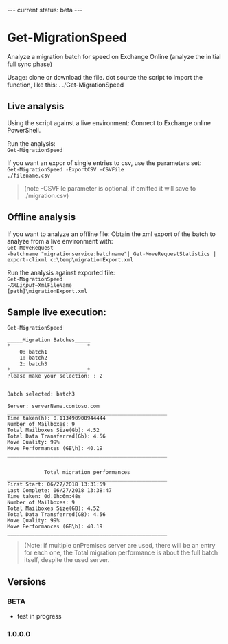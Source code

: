 --- current status: beta --- 
# Get-MigrationSpeed
Analyze a migration batch for speed on Exchange Online (analyze the initial full sync phase)

Usage:
clone or download the file.
dot source the script to import the function, like this:
. ./Get-MigrationSpeed

## Live analysis
Using the script against a live environment:
Connect to Exchange online PowerShell.

Run the analysis:<br>
<code>Get-MigrationSpeed</code>

If you want an expor of single entries to csv, use the parameters set:<br>
<code>Get-MigrationSpeed -ExportCSV -CSVFile ./filename.csv</code><br>
> (note -CSVFile parameter is optional, if omitted it will save to ./migration.csv)<br>
   
## Offline analysis
If you want to analyze an offline file:
Obtain the xml export of the batch to analyze from a live environment with:<br>
<code>Get-MoveRequest -batchname "migrationservice:batchname"| Get-MoveRequestStatistics | export-clixml c:\temp\migrationExport.xml</code><br>

Run the analysis against exported file:<br>
<code>Get-MigrationSpeed -$XMLinput -$XmlFileName [path]\migrationExport.xml</code><br>


## Sample live execution:
<code>Get-MigrationSpeed</code>

```
_____Migration Batches_____
*                         *
    0: batch1
    1: batch2
    2: batch3
*_________________________*
Please make your selection: : 2


Batch selected: batch3
 
Server: serverName.contoso.com
____________________________________________________
Time taken(h): 0.113490900944444
Number of Mailboxes: 9
Total Mailboxes Size(Gb): 4.52
Total Data Transferred(Gb): 4.56
Move Quality: 99%
Move Performances (GB\h): 40.19
____________________________________________________
 
 
            Total migration performances
____________________________________________________
First Start: 06/27/2018 13:31:59
Last Complete: 06/27/2018 13:38:47
Time taken: 0d.0h:6m:48s
Number of Mailboxes: 9
Total Mailboxes Size(GB): 4.52
Total Data Transferred(GB): 4.56
Move Quality: 99%
Move Performances (GB\h): 40.19
____________________________________________________
```
> (Note: if multiple onPremises server are used, there will be an entry for each one, the Total migration performance is about the full batch itself, despite the used server.

## Versions

### BETA

* test in progress

### 1.0.0.0
